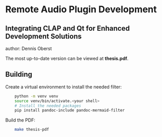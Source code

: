 # Remote Audio Plugin Development

## Integrating CLAP and Qt for Enhanced Development Solutions

author: Dennis Oberst

The most up-to-date version can be viewed at **thesis.pdf**.

## Building

Create a virtual environment to install the needed filter:
```bash
    python -m venv venv
    source venv/bin/activate.<your shell>
    # Install the needed packages
    pip install pandoc-include pandoc-mermaid-filter
```

Build the PDF:

```bash
    make thesis-pdf
```
